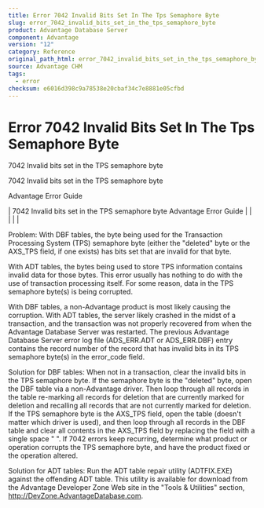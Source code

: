 ```yaml
---
title: Error 7042 Invalid Bits Set In The Tps Semaphore Byte
slug: error_7042_invalid_bits_set_in_the_tps_semaphore_byte
product: Advantage Database Server
component: Advantage
version: "12"
category: Reference
original_path_html: error_7042_invalid_bits_set_in_the_tps_semaphore_byte.htm
source: Advantage CHM
tags:
  - error
checksum: e6016d398c9a78538e20cbaf34c7e8881e05cfbd
---
```


# Error 7042 Invalid Bits Set In The Tps Semaphore Byte

7042 Invalid bits set in the TPS semaphore byte

7042 Invalid bits set in the TPS semaphore byte

Advantage Error Guide

| 7042 Invalid bits set in the TPS semaphore byte  Advantage Error Guide |  |  |  |  |

Problem: With DBF tables, the byte being used for the Transaction Processing System (TPS) semaphore byte (either the "deleted" byte or the AXS\_TPS field, if one exists) has bits set that are invalid for that byte.

With ADT tables, the bytes being used to store TPS information contains invalid data for those bytes. This error usually has nothing to do with the use of transaction processing itself. For some reason, data in the TPS semaphore byte(s) is being corrupted.

With DBF tables, a non-Advantage product is most likely causing the corruption. With ADT tables, the server likely crashed in the midst of a transaction, and the transaction was not properly recovered from when the Advantage Database Server was restarted. The previous Advantage Database Server error log file (ADS\_ERR.ADT or ADS\_ERR.DBF) entry contains the record number of the record that has invalid bits in its TPS semaphore byte(s) in the error\_code field.

Solution for DBF tables: When not in a transaction, clear the invalid bits in the TPS semaphore byte. If the semaphore byte is the "deleted" byte, open the DBF table via a non-Advantage driver. Then loop through all records in the table re-marking all records for deletion that are currently marked for deletion and recalling all records that are not currently marked for deletion. If the TPS semaphore byte is the AXS\_TPS field, open the table (doesn't matter which driver is used), and then loop through all records in the DBF table and clear all contents in the AXS\_TPS field by replacing the field with a single space " ". If 7042 errors keep recurring, determine what product or operation corrupts the TPS semaphore byte, and have the product fixed or the operation altered.

Solution for ADT tables: Run the ADT table repair utility (ADTFIX.EXE) against the offending ADT table. This utility is available for download from the Advantage Developer Zone Web site in the "Tools & Utilities" section, <http://DevZone.AdvantageDatabase.com>.
